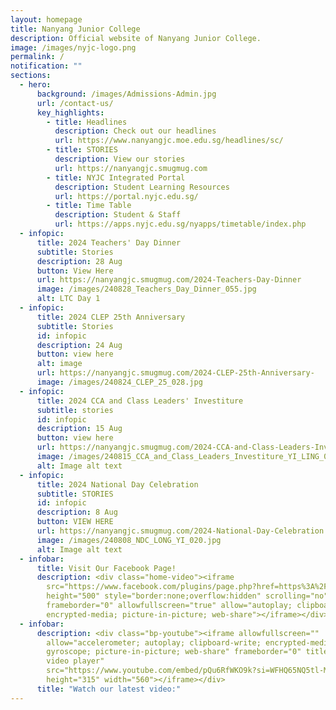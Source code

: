 ```yaml
---
layout: homepage
title: Nanyang Junior College
description: Official website of Nanyang Junior College.
image: /images/nyjc-logo.png
permalink: /
notification: ""
sections:
  - hero:
      background: /images/Admissions-Admin.jpg
      url: /contact-us/
      key_highlights:
        - title: Headlines
          description: Check out our headlines
          url: https://www.nanyangjc.moe.edu.sg/headlines/sc/
        - title: STORIES
          description: View our stories
          url: https://nanyangjc.smugmug.com
        - title: NYJC Integrated Portal
          description: Student Learning Resources
          url: https://portal.nyjc.edu.sg/
        - title: Time Table
          description: Student & Staff
          url: https://apps.nyjc.edu.sg/nyapps/timetable/index.php
  - infopic:
      title: 2024 Teachers' Day Dinner
      subtitle: Stories
      description: 28 Aug
      button: View Here
      url: https://nanyangjc.smugmug.com/2024-Teachers-Day-Dinner
      image: /images/240828_Teachers_Day_Dinner_055.jpg
      alt: LTC Day 1
  - infopic:
      title: 2024 CLEP 25th Anniversary
      subtitle: Stories
      id: infopic
      description: 24 Aug
      button: view here
      alt: image
      url: https://nanyangjc.smugmug.com/2024-CLEP-25th-Anniversary-
      image: /images/240824_CLEP_25_028.jpg
  - infopic:
      title: 2024 CCA and Class Leaders' Investiture
      subtitle: stories
      id: infopic
      description: 15 Aug
      button: view here
      url: https://nanyangjc.smugmug.com/2024-CCA-and-Class-Leaders-Investiture
      image: /images/240815_CCA_and_Class_Leaders_Investiture_YI_LING_043.jpg
      alt: Image alt text
  - infopic:
      title: 2024 National Day Celebration
      subtitle: STORIES
      id: infopic
      description: 8 Aug
      button: VIEW HERE
      url: https://nanyangjc.smugmug.com/2024-National-Day-Celebration
      image: /images/240808_NDC_LONG_YI_020.jpg
      alt: Image alt text
  - infobar:
      title: Visit Our Facebook Page!
      description: <div class="home-video"><iframe
        src="https://www.facebook.com/plugins/page.php?href=https%3A%2F%2Fwww.facebook.com%2FNanyangjc%2F&tabs=timeline&width=340&height=500&small_header=false&adapt_container_width=true&hide_cover=false&show_facepile=true&appId"
        height="500" style="border:none;overflow:hidden" scrolling="no"
        frameborder="0" allowfullscreen="true" allow="autoplay; clipboard-write;
        encrypted-media; picture-in-picture; web-share"></iframe></div>
  - infobar:
      description: <div class="bp-youtube"><iframe allowfullscreen=""
        allow="accelerometer; autoplay; clipboard-write; encrypted-media;
        gyroscope; picture-in-picture; web-share" frameborder="0" title="YouTube
        video player"
        src="https://www.youtube.com/embed/pQu6RfWKO9k?si=WFHQ65NQ5tl-M84f"
        height="315" width="560"></iframe></div>
      title: "Watch our latest video:"
---
```

